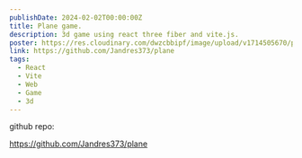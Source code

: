```yaml
---
publishDate: 2024-02-02T00:00:00Z
title: Plane game.
description: 3d game using react three fiber and vite.js.
poster: https://res.cloudinary.com/dwzcbbipf/image/upload/v1714505670/portfolio/kdyjsm2hnnju2vtqtp6f.png
link: https://github.com/Jandres373/plane
tags:
  - React
  - Vite
  - Web
  - Game
  - 3d
---
```


github repo:

https://github.com/Jandres373/plane